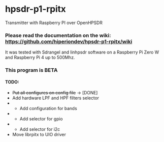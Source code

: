 # hpsdr-p1-rpitx

Transmitter with Raspberry PI over OpenHPSDR

### Please read the documentation on the wiki: https://github.com/hiperiondev/hpsdr-p1-rpitx/wiki 

 It was tested with Sdrangel and linhpsdr software on a Raspberry Pi Zero W and Raspberry Pi 4 up to 500Mhz.

### This program is BETA

#### TODO:
- ~~Put all configures on config file~~ -> [DONE]
- Add hardware LPF and HPF filters selector
- - Add configuration for bands
- - Add selector for gpio
- - Add selector for i2c
- Move librpitx to UIO driver
